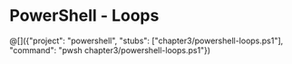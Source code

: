 # PowerShell - Loops

@[]({"project": "powershell", "stubs": ["chapter3/powershell-loops.ps1"], "command": "pwsh chapter3/powershell-loops.ps1"})
